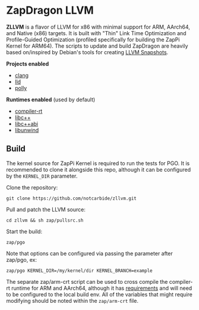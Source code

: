 # ZapDragon LLVM
**ZLLVM** is a flavor of LLVM for x86 with minimal 
support for ARM, AArch64, and Native (x86) targets.
It is built with "Thin" Link Time Optimization and 
Profile-Guided Optimization (profiled specifically 
for building the ZapPi Kernel for ARM64). The 
scripts to update and build ZapDragon are heavily 
based on/inspired by Debian's tools for creating 
[LLVM Snapshots](https://salsa.debian.org/pkg-llvm-team/llvm-toolchain.git).

**Projects enabled**
* [clang](https://clang.llvm.org/)
* [lld](https://lld.llvm.org/)
* [polly](https://polly.llvm.org/)

**Runtimes enabled** (used by default)
* [compiler-rt](https://compiler-rt.llvm.org/)
* [libc++](https://libcxx.llvm.org/)
* [libc++abi](https://libcxxabi.llvm.org/)
* [libunwind](https://github.com/llvm/llvm-project/tree/main/libunwind)

## Build
The kernel source for ZapPi Kernel is required to 
run the tests for PGO. It is recommended to clone it 
alongside this repo, although it can be configured by 
the `KERNEL_DIR` parameter.

Clone the repository:
```
git clone https://github.com/notcarbide/zllvm.git
```

Pull and patch the LLVM source:
```
cd zllvm && sh zap/pullsrc.sh
```

Start the build:
```
zap/pgo
```

Note that options can be configured via passing the 
parameter after zap/pgo, ex:
```
zap/pgo KERNEL_DIR=/my/kernel/dir KERNEL_BRANCH=example
```

The separate zap/arm-crt script can be used to cross 
compile the compiler-rt runtime for ARM and AArch64, 
although it has [requirements](https://llvm.org/docs/HowToCrossCompileBuiltinsOnArm.html#prerequisites)
and will need to be configured to the local build env. 
All of the variables that might require modifying should 
be noted within the `zap/arm-crt` file.
